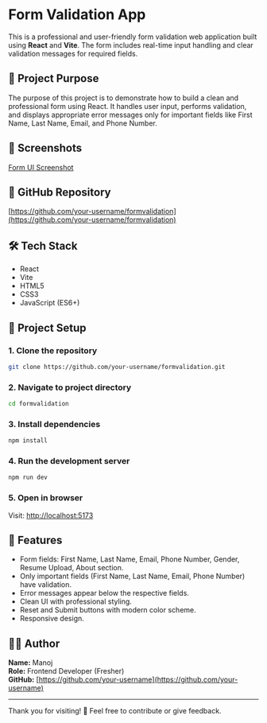 # Form Validation App

This is a professional and user-friendly form validation web application built using **React** and **Vite**. The form includes real-time input handling and clear validation messages for required fields.

## 🚀 Project Purpose

The purpose of this project is to demonstrate how to build a clean and professional form using React. It handles user input, performs validation, and displays appropriate error messages only for important fields like First Name, Last Name, Email, and Phone Number.

## 📸 Screenshots


[Form UI Screenshot](Screenshots/Form-Screenshot.png)

## 🔗 GitHub Repository

[https://github.com/your-username/formvalidation](https://github.com/your-username/formvalidation)

## 🛠️ Tech Stack

- React
- Vite
- HTML5
- CSS3
- JavaScript (ES6+)

## 📁 Project Setup

### 1. Clone the repository

```bash
git clone https://github.com/your-username/formvalidation.git
```

### 2. Navigate to project directory

```bash
cd formvalidation
```

### 3. Install dependencies

```bash
npm install
```

### 4. Run the development server

```bash
npm run dev
```

### 5. Open in browser

Visit: [http://localhost:5173](http://localhost:5173)

## 🧠 Features

- Form fields: First Name, Last Name, Email, Phone Number, Gender, Resume Upload, About section.
- Only important fields (First Name, Last Name, Email, Phone Number) have validation.
- Error messages appear below the respective fields.
- Clean UI with professional styling.
- Reset and Submit buttons with modern color scheme.
- Responsive design.

## 🙋‍♂️ Author

**Name:** Manoj  
**Role:** Frontend Developer (Fresher)  
**GitHub:** [https://github.com/your-username](https://github.com/your-username)

---

Thank you for visiting! 🌟 Feel free to contribute or give feedback.
